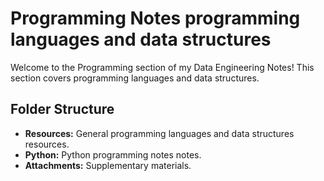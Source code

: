 # Programming Notes programming languages and data structures

Welcome to the Programming section of my Data Engineering Notes! This section covers programming languages and data structures.

## Folder Structure

- **Resources:** General programming languages and data structures resources.
- **Python:** Python programming notes notes.
- **Attachments:** Supplementary materials.
